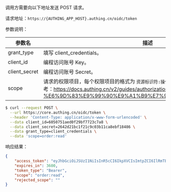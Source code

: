 

调用方需要向以下地址发送 POST 请求。

请求地址：`https://{AUTHING_APP_HOST}.authing.cn/oidc/token`

参数说明：

| 参数名        | 描述    |
| ------ | ------------- |
| grant_type    | 填写 client_credentials。  |
| client_id     | 编程访问账号 Key。    |
| client_secret | 编程访问账号 Secret。   |
| scope   | 请求的权限项目，每个权限项目的格式为 `资源标识符:操作` 以空格分隔。具体的 scope 请参考：https://docs.authing.cn/v2/guides/authorization/m2m-authz.html#scope-%E6%9D%83%E9%99%90%E9%A1%B9%E7%9B%AE%E8%A7%84%E8%8C%83 |


```bash
$ curl --request POST \
  --url https://core.authing.cn/oidc/token \
  --header 'Content-Type: application/x-www-form-urlencoded' \
  --data client_id=6050751aed0f29bf7723c7a8 \
  --data client_secret=2642d21bc1f21c9c03b11ca8ebf18486 \
  --data grant_type=client_credentials \
  --data 'scope=order:read'
```

响应结果：

```json
{
    "access_token": "eyJhbGciOiJSUzI1NiIsInR5cCI6IkpXVCIsImtpZCI6IlRmTE90M0xibjhfYThwUk11ZXNzYW1xai1vM0RCQ3MxLW93SExRLVZNcVEifQ.eyJqdGkiOiJJdlk0MWhNV3FxMmRvQlNVVXlwQWwiLCJpYXQiOjE2MjAyOTE4MjgsImV4cCI6MTYyMDI5NTQyOCwic2NvcGUiOiJvcmRlcjpyZWFkIiwiaXNzIjoiaHR0cHM6Ly9vaWRjMS5hdXRoaW5nLmNuL29pZGMiLCJhdWQiOiI2MDUwNzUxYWVkMGYyOWJmNzcyM2M3YTgiLCJhenAiOiI1ZjE3YTUyOWY2NGZiMDA5Yjc5NGEyZmYifQ.dTBBNwQQ7B-gnC3X1NBtk10dJ86nUZ7HlqcCzWTGd7qE0mDhEVmc2hqpySZpjfYuILurO1V73ZaAAcNNHoJqsV90OpSYRIWzJWyHD0u4fDEdbXgP7irYbGaeNz3uPrPzFKYrVwS024KSbURjMRDQZPPNSsdWg3AoYVNz7eXYFfu9BdBU2zdQzxv7XdA_TRa6gJjFDbVJxfHhkwPZ1deTyUj9r9Tct5usb55QuUeVHrKTg91iL77yPgEvQQQoffeCEbtDnLJblx-25rbTYzSfFWuohG7uKpjJsHUjaMn6GjH1bLOgp-pFdoP7Zdc3kamvdobCKqHH2o29-R9lTjXbkg",
    "expires_in": 3600,
    "token_type": "Bearer",
    "scope": "order:read",
    "rejected_scope": ""
}
```